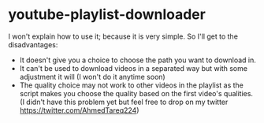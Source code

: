 # youtube-playlist-downloader

I won't explain how to use it; because it is very simple.
So I'll get to the disadvantages:
- It doesn't give you a choice to choose the path you want to download in.
- It can't be used to download videos in a separated way but with some adjustment it will (I won't do it anytime soon)
- The quality choice may not work to other videos in the playlist as the script makes you choose the quality based on the first video's qualities.(I didn't have this problem yet but feel free to drop on my twitter https://twitter.com/AhmedTareq224)

